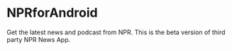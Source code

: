 NPRforAndroid
=============
Get the latest news and podcast from NPR. This is the beta version of third party NPR News App. 

